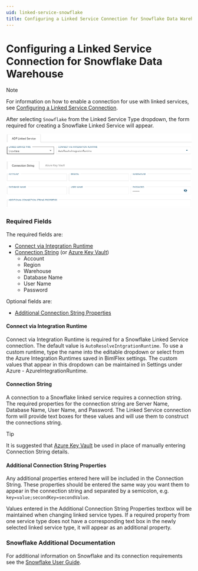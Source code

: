 ```yaml
---
uid: linked-service-snowflake
title: Configuring a Linked Service Connection for Snowflake Data Warehouse
---
```

# Configuring a Linked Service Connection for Snowflake Data Warehouse

> [!NOTE]
> For information on how to enable a connection for use with linked services, see [Configuring a Linked Service Connection](create-linked-service-connection.md).

[//]: # (TODO List of stages, connection types, and system types that can use Snowflake)

After selecting `Snowflake` from the Linked Service Type dropdown, the form required for creating a Snowflake Linked Service will appear.

![Snowflake Linked Service Form -center -50%](images/bimlflex-ss-app-connections-snowflake-form.png "Snowflake Linked Service Form")

### Required Fields

The required fields are:

+ [Connect via Integration Runtime](#connect-via-integration-runtime)
+ [Connection String](#connection-string) (or [Azure Key Vault](create-linked-service-connection.md))
  + Account
  + Region
  + Warehouse
  + Database Name
  + User Name
  + Password

Optional fields are:

+ [Additional Connection String Properties](#additional-connection-string-properties)

#### Connect via Integration Runtime

Connect via Integration Runtime is required for a Snowflake Linked Service connection. The default value is `AutoResolveIntgrationRuntime`. To use a custom runtime, type the name into the editable dropdown or select from the Azure Integration Runtimes saved in BimlFlex settings. The custom values that appear in this dropdown can be maintained in Settings under Azure - AzureIntegrationRuntime.

#### Connection String

A connection to a Snowflake linked service requires a connection string. The required properties for the connection string are Server Name, Database Name, User Name, and Password. The Linked Service connection form will provide text boxes for these values and will use them to construct the connections string.

> [!TIP]
> It is suggested that [Azure Key Vault](linked-service-azure-key-vault.md) be used in place of manually entering Connection String details.

#### Additional Connection String Properties

Any additional properties entered here will be included in the Connection String. These properties should be entered the same way you want them to appear in the connection string and separated by a semicolon, e.g. `key=value;secondKey=secondValue`.

Values entered in the Additional Connection String Properties textbox will be maintained when changing linked service types. If a required property from one service type does not have a corresponding text box in the newly selected linked service type, it will appear as an additional property.

### Snowflake Additional Documentation

For additional information on Snowflake and its connection requirements see the [Snowflake User Guide](https://docs.snowflake.net/manuals/user-guide-connecting.html).
